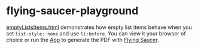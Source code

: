 flying-saucer-playground
========================

[emptyListsItems.html](src/main/resources/lachdrache/emptyListItems.html)
demonstrates how empty list items behave when you set `list-style: none`
and use `li:before`. You can view it your browser of choice or run the
[App](src/main/java/lachdrache/App.java) to generate the PDF with
[Flying Saucer](https://code.google.com/p/flying-saucer/).

